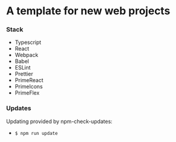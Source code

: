 # A template for new web projects

### Stack
* Typescript
* React
* Webpack
* Babel
* ESLint
* Prettier
* PrimeReact
* PrimeIcons
* PrimeFlex

### Updates
Updating provided by npm-check-updates:
* <code>$ npm run update</code>